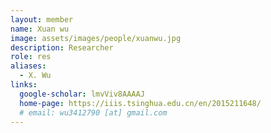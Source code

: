 ```yaml
---
layout: member
name: Xuan wu
image: assets/images/people/xuanwu.jpg
description: Researcher
role: res
aliases:
  - X. Wu
links:
  google-scholar: lmvViv8AAAAJ
  home-page: https://iiis.tsinghua.edu.cn/en/2015211648/
  # email: wu3412790 [at] gmail.com 
---
```



